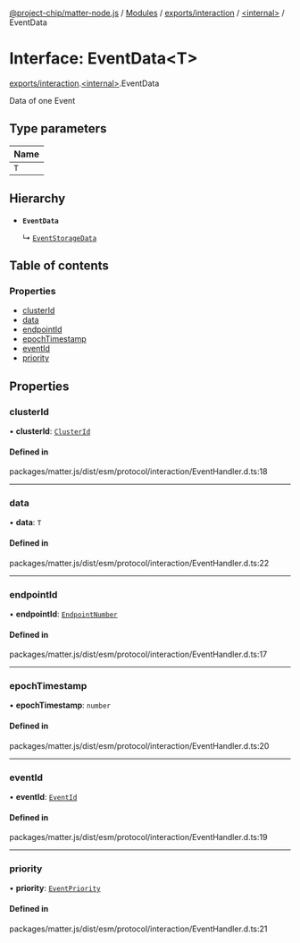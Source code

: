 [@project-chip/matter-node.js](../README.md) / [Modules](../modules.md) / [exports/interaction](../modules/exports_interaction.md) / [\<internal\>](../modules/exports_interaction._internal_.md) / EventData

# Interface: EventData\<T\>

[exports/interaction](../modules/exports_interaction.md).[\<internal\>](../modules/exports_interaction._internal_.md).EventData

Data of one Event

## Type parameters

| Name |
| :------ |
| `T` |

## Hierarchy

- **`EventData`**

  ↳ [`EventStorageData`](exports_interaction._internal_.EventStorageData.md)

## Table of contents

### Properties

- [clusterId](exports_interaction._internal_.EventData.md#clusterid)
- [data](exports_interaction._internal_.EventData.md#data)
- [endpointId](exports_interaction._internal_.EventData.md#endpointid)
- [epochTimestamp](exports_interaction._internal_.EventData.md#epochtimestamp)
- [eventId](exports_interaction._internal_.EventData.md#eventid)
- [priority](exports_interaction._internal_.EventData.md#priority)

## Properties

### clusterId

• **clusterId**: [`ClusterId`](../modules/exports_datatype.md#clusterid)

#### Defined in

packages/matter.js/dist/esm/protocol/interaction/EventHandler.d.ts:18

___

### data

• **data**: `T`

#### Defined in

packages/matter.js/dist/esm/protocol/interaction/EventHandler.d.ts:22

___

### endpointId

• **endpointId**: [`EndpointNumber`](../modules/exports_datatype.md#endpointnumber)

#### Defined in

packages/matter.js/dist/esm/protocol/interaction/EventHandler.d.ts:17

___

### epochTimestamp

• **epochTimestamp**: `number`

#### Defined in

packages/matter.js/dist/esm/protocol/interaction/EventHandler.d.ts:20

___

### eventId

• **eventId**: [`EventId`](../modules/exports_datatype.md#eventid)

#### Defined in

packages/matter.js/dist/esm/protocol/interaction/EventHandler.d.ts:19

___

### priority

• **priority**: [`EventPriority`](../enums/exports_cluster.EventPriority.md)

#### Defined in

packages/matter.js/dist/esm/protocol/interaction/EventHandler.d.ts:21
